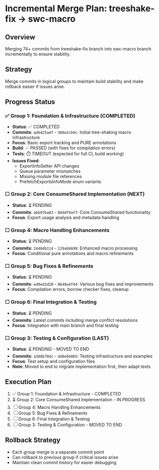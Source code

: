 # Incremental Merge Plan: treeshake-fix → swc-macro

## Overview
Merging 74+ commits from treeshake-fix branch into swc-macro branch incrementally to ensure stability.

## Strategy
Merge commits in logical groups to maintain build stability and make rollback easier if issues arise.

## Progress Status

### ✅ Group 1: Foundation & Infrastructure (COMPLETED)
- **Status**: ✅ COMPLETED
- **Commits**: `ad6425a4f` - `308e2cb9c`: Initial tree-shaking macro infrastructure  
- **Focus**: Basic export tracking and PURE annotations
- **Build**: ✅ PASSED (with fixes for compilation errors)
- **Tests**: ⏱️ TIMEOUT (expected for full CI, build working)
- **Issues Fixed**: 
  - ExportInfoSetter API changes
  - Queue parameter mismatches
  - Missing module file references
  - PrefetchExportsInfoMode enum variants

### ☐ Group 2: Core ConsumeShared Implementation (NEXT)
- **Status**: ⏳ PENDING
- **Commits**: `abb97ba83` - `60ddf9aff`: Core ConsumeShared functionality
- **Focus**: Export usage analysis and metadata handling

### ☐ Group 4: Macro Handling Enhancements 
- **Status**: ⏳ PENDING  
- **Commits**: `2448db114` - `129abb699`: Enhanced macro processing
- **Focus**: Conditional pure annotations and macro refinements

### ☐ Group 5: Bug Fixes & Refinements
- **Status**: ⏳ PENDING
- **Commits**: `ed9ed2d20` - `0b48a4f44`: Various bug fixes and improvements
- **Focus**: Compilation errors, borrow checker fixes, cleanup

### ☐ Group 6: Final Integration & Testing
- **Status**: ⏳ PENDING
- **Commits**: Latest commits including merge conflict resolutions
- **Focus**: Integration with main branch and final testing

### ☐ Group 3: Testing & Configuration (LAST)
- **Status**: ⏳ PENDING - MOVED TO END
- **Commits**: `a388b70dc` - `dd8e6b865`: Testing infrastructure and examples
- **Focus**: Test setup and configuration files
- **Note**: Moved to end to migrate implementation first, then adapt tests

## Execution Plan
1. ✅ Group 1: Foundation & Infrastructure - COMPLETED
2. ⏳ Group 2: Core ConsumeShared Implementation - IN PROGRESS  
3. ☐ Group 4: Macro Handling Enhancements
4. ☐ Group 5: Bug Fixes & Refinements
5. ☐ Group 6: Final Integration & Testing
6. ☐ Group 3: Testing & Configuration - MOVED TO END

## Rollback Strategy
- Each group merge is a separate commit point
- Can rollback to previous group if critical issues arise
- Maintain clean commit history for easier debugging